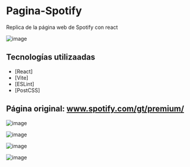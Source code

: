 # Pagina-Spotify
Replica de la página web de Spotify con react

![image](https://upload.wikimedia.org/wikipedia/commons/thumb/2/26/Spotify_logo_with_text.svg/2560px-Spotify_logo_with_text.svg.png)

## Tecnologías utilizaadas

* [React]
* [Vite]
* [ESLint]
* [PostCSS]

## Página original: www.spotify.com/gt/premium/

![image](https://github.com/Diego2250/Pagina-Spotify/assets/77738746/3a96b269-e431-4796-aaa9-830deee08918)

![image](https://github.com/Diego2250/Pagina-Spotify/assets/77738746/69b2aabd-6d10-4d82-9eea-b8009a2b40e4)

![image](https://github.com/Diego2250/Pagina-Spotify/assets/77738746/2a4e8607-6fe2-4804-bee4-e556e4a48e8b)

![image](https://github.com/Diego2250/Pagina-Spotify/assets/77738746/e996f543-dbae-4451-9bbb-0f0bc6553816)
